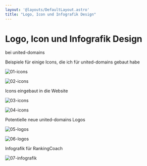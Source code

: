 ```yaml
---
layout: '@layouts/DefaultLayout.astro'
title: "Logo, Icon und Infografik Design"
---
```



# Logo, Icon und Infografik Design

bei united-domains

Beispiele für einige Icons, die ich für united-domains gebaut habe

![01-icons](@assets/LogoIconDesign/01-icons.jpg)

![02-icons](@assets/LogoIconDesign/02-icons.jpg)

Icons eingebaut in die Website

![03-icons](@assets/LogoIconDesign/03-icons.jpg)

![04-icons](@assets/LogoIconDesign/04-icons.jpg)

Potentielle neue united-domains Logos

![05-logos](@assets/LogoIconDesign/05-logos.jpg)

![06-logos](@assets/LogoIconDesign/06-logos.jpg)

Infografik für RankingCoach

![07-infografik](@assets/LogoIconDesign/07-infografik.jpg)









